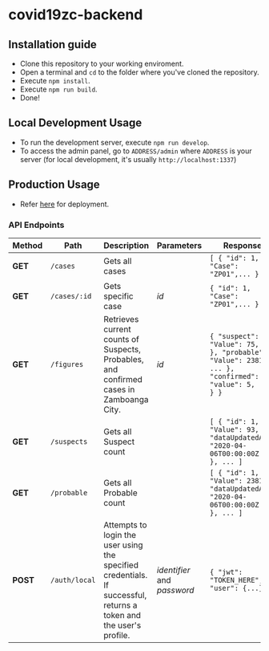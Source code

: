 # covid19zc-backend

## Installation guide
- Clone this repository to your working enviroment.
- Open a terminal and `cd` to the folder where you've cloned the repository.
- Execute `npm install`.
- Execute `npm run build`.
- Done!

## Local Development Usage
- To run the development server, execute `npm run develop`.
- To access the admin panel, go to `ADDRESS/admin` where `ADDRESS` is your server (for local development, it's usually `http://localhost:1337`)

## Production Usage
- Refer [here](https://strapi.io/documentation/3.0.0-beta.x/guides/deployment.html) for deployment.

### API Endpoints
| Method        | Path           | Description  | Parameters | Response
| ------------- |-------------| -----| --- | -- |
| **GET**      | `/cases` | Gets all cases |  | ``` [ { "id": 1, "Case": "ZP01",... } ] ``` |
| **GET**      | `/cases/:id` | Gets specific case  | *id* | ```{ "id": 1, "Case": "ZP01",... }```
| **GET**      | `/figures` | Retrieves current counts of Suspects, Probables, and confirmed cases in Zamboanga City.  | *id* | ```{ "suspect": { "Value": 75, ... }, "probable": { "Value": 2381, ... }, "confirmed": { "value": 5, ... } }```
| **GET**      | `/suspects` | Gets all Suspect count |  | ``` [ { "id": 1, "Value": 93, "dataUpdatedAt": "2020-04-06T00:00:00Z... }, ... ] ``` |
| **GET**      | `/probable` | Gets all Probable count |  | ``` [ { "id": 1, "Value": 2381, "dataUpdatedAt": "2020-04-06T00:00:00Z... }, ... ] ``` |
| **POST**      | `/auth/local` | Attempts to login the user using the specified credentials. If successful, returns a token and the user's profile.  | *identifier* and *password* | ```{ "jwt": "TOKEN_HERE", "user": {...} }```
